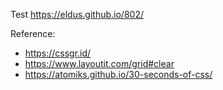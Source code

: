 Test https://eldus.github.io/802/

Reference:
* https://cssgr.id/
* https://www.layoutit.com/grid#clear
* https://atomiks.github.io/30-seconds-of-css/
